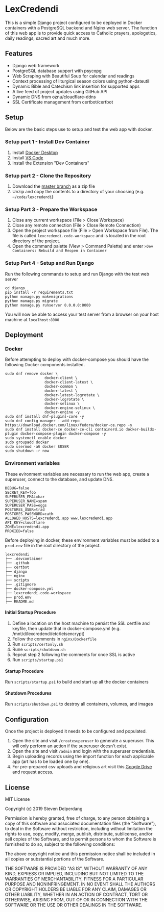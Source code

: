 # LexCredendi

This is a simple Django project configured to be deployed in Docker containers with a PostgreSQL backend and Nginx web server. The function of this web app is to provide quick access to Catholic prayers, apologetics, daily readings, sacred art and much more.

## Features

- Django web framework
- PostgreSQL database support with psycopg
- Web Scraping with Beautiful Soup for calendar and readings
- Context processing of liturgical season colors using python-dateutil
- Dynamic Bible and Catechism link insertion for supported apps
- A live feed of project updates using GitHub API
- Dynamic DNS from oznu/cloudflare-ddns
- SSL Certificate management from certbot/certbot 

## Setup

Below are the basic steps use to setup and test the web app with docker.

### Setup part 1 - Install Dev Container

1) Install [Docker Desktop](https://www.docker.com/products/docker-desktop/)
2) Install [VS Code](https://code.visualstudio.com/)
3) Install the Extension "Dev Containers"

### Setup part 2 - Clone the Repository

1) Download the [master branch](https://github.com/delperdang/lexcredendi/archive/refs/heads/master.zip) as a zip file
2) Unzip and copy the contents to a directory of your choosing (e.g. `~/code/lexcredendi`)

### Setup Part 3 - Prepare the Workspace

1) Close any current workspace (File > Close Workspace)
2) Close any remote connection (File > Close Remote Connection)
3) Open the project workspace file (File > Open Workspace from File). The file is called `lexcredendi.code-workspace` and is located in the root directory of the project.
4) Open the command palette (View > Command Palette) and enter `>Dev Containers: Rebuild and Reopen in Container`

### Setup Part 4 - Setup and Run Django

Run the following commands to setup and run Django with the test web server
```
cd django
pip install -r requirements.txt
python manage.py makemigrations
python manage.py migrate
python manage.py runserver 0.0.0.0:8000
```
You will now be able to access your test server from a browser on your host machine at `localhost:8000`

## Deployment

### Docker

Before attempting to deploy with docker-compose you should have the following Docker components installed.
```
sudo dnf remove docker \
                  docker-client \
                  docker-client-latest \
                  docker-common \
                  docker-latest \
                  docker-latest-logrotate \
                  docker-logrotate \
                  docker-selinux \
                  docker-engine-selinux \
                  docker-engine -y
sudo dnf install dnf-plugins-core -y
sudo dnf config-manager --add-repo https://download.docker.com/linux/fedora/docker-ce.repo -y
sudo dnf install docker-ce docker-ce-cli containerd.io docker-buildx-plugin docker-compose-plugin docker-compose -y
sudo systemctl enable docker
sudo groupadd docker
sudo usermod -aG docker $USER
sudo shutdown -r now
```

### Environment variables

These evironment variables are necessary to run the web app, create a superuser, connect to the database, and update DNS.

```
DEBUG=false
SECRET_KEY=foo
SUPERUSER_EMAL=bar
SUPERUSER_NAME=spam
SUPERUSER_PASS=eggs
POSTGRES_USER=trad
POSTGRES_PASSWORD=cath
ALLOWED_HOSTS=lexcredendi.app www.lexcredendi.app
API_KEY=cloudflare
ZONE=lexcredendi.app
PROXIED=false
```

Before deploying in docker, these environment variables must be added to a `prod.env` file in the root directory of the project.

```
lexcredendi
├── .devcontainer
├── .github
├── certbot
├── django
├── nginx
├── scripts
├── .gitignore
├── docker-compose.yml
├── lexcredendi.code-workspace
├── prod.env
├── README.md
```

#### Initial Startup Procedure

1) Define a location on the host machine to persist the SSL certfile and keyfile, then update that in docker-compose.yml (e.g. /mnt/d/lexcredendi/etc/letsencrypt)
2) Follow the comments in `nginx/Dockerfile`
3) Run `scripts/certonly.sh`
4) Rune `scripts/shutdown.sh`
5) Repeat step 2 following the comments for once SSL is active
6) Run `scripts/startup.ps1`

#### Startup Procedure

Run `scripts/startup.ps1` to build and start up all the docker containers

#### Shutdown Procedures

Run `scripts/shutdown.ps1` to destroy all containers, volumes, and images

## Configuration

Once the project is deployed it needs to be configured and populated.

1. Open the site and visit `/createsuperuser` to generate a superuser. This will only perform an action if the superuser doesn't exist.
2. Open the site and visit `/admin` and login with the superuser credentials.
3. Begin uploading records using the import function for each applicable app (art has to be loaded one by one).
4. For pre-prepared csv uploads and religious art visit this [Google Drive](https://drive.google.com/drive/folders/1TffGjIoL3h4bUeAUnZdR_Pn1_Ob9BoOa) and request access.

## License

MIT License

Copyright (c) 2019 Steven Delperdang

Permission is hereby granted, free of charge, to any person obtaining a copy
of this software and associated documentation files (the "Software"), to deal
in the Software without restriction, including without limitation the rights
to use, copy, modify, merge, publish, distribute, sublicense, and/or sell
copies of the Software, and to permit persons to whom the Software is
furnished to do so, subject to the following conditions:

The above copyright notice and this permission notice shall be included in all
copies or substantial portions of the Software.

THE SOFTWARE IS PROVIDED "AS IS", WITHOUT WARRANTY OF ANY KIND, EXPRESS OR
IMPLIED, INCLUDING BUT NOT LIMITED TO THE WARRANTIES OF MERCHANTABILITY,
FITNESS FOR A PARTICULAR PURPOSE AND NONINFRINGEMENT. IN NO EVENT SHALL THE
AUTHORS OR COPYRIGHT HOLDERS BE LIABLE FOR ANY CLAIM, DAMAGES OR OTHER
LIABILITY, WHETHER IN AN ACTION OF CONTRACT, TORT OR OTHERWISE, ARISING FROM,
OUT OF OR IN CONNECTION WITH THE SOFTWARE OR THE USE OR OTHER DEALINGS IN THE
SOFTWARE.
